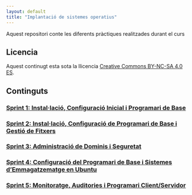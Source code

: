 ```yaml
---
layout: default
title: "Implantació de sistemes operatius"
---
```


Aquest repositori conte les diferents pràctiques realitzades durant el curs

## Licencia

Aquest continugt esta sota la llicencia [Creative Commons BY-NC-SA 4.0 ES](LICENSE.md).

## Continguts

### [Sprint 1: Instal·lació, Configuració Inicial i Programari de Base](SP1/SP1.md)  
### [Sprint 2: Instal·lació, Configuració de Programari de Base i Gestió de Fitxers](SP2/SP2.md)
### [Sprint 3: Administració de Dominis i Seguretat](SP3,SP3.md)
### [Sprint 4: Configuració del Programari de Base i Sistemes d’Emmagatzematge en Ubuntu](SP4/SP4.md)
### [Sprint 5: Monitoratge, Auditories i Programari Client/Servidor](SP5/SP5.md)

